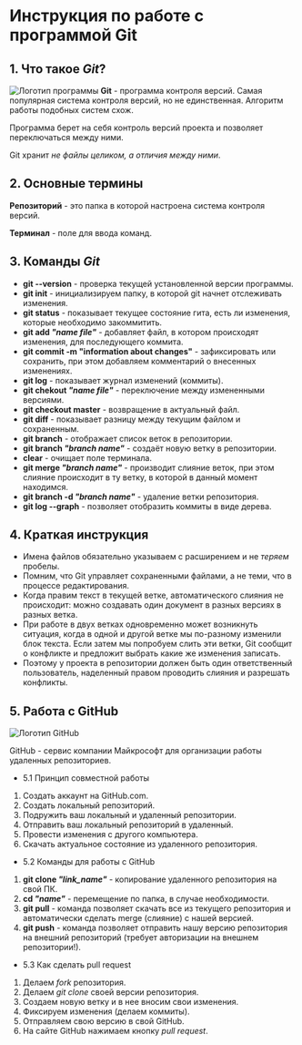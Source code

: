# Инструкция по работе с программой **Git**

## 1. Что такое __*Git*__?
![Логотип программы](git.png)
**Git** - программа контроля версий. Самая популярная система контроля версий, но не единственная. Алгоритм работы подобных систем схож.

Программа берет на себя контроль версий проекта и позволяет переключаться между ними. 

Git хранит *не файлы целиком, а отличия между ними*.

## 2. Основные термины

**Репозиторий** - это папка в которой настроена система контроля версий.

**Терминал** - поле для ввода команд.

## 3. Команды __*Git*__

* **git --version** - проверка текущей установленной версии программы.
* **git init**  - инициализируем папку, в которой git начнет отслеживать изменения.
* **git status** - показывает текущее состояние гита, есть ли изменения, которые необходимо закоммитить.
* **git add *"name file"*** - добавляет файл, в котором происходят изменения, для последующего коммита.
* **git commit -m "information about changes"** - зафиксировать или сохранить, при этом добавляем комментарий о внесенных изменениях.
* **git log** - показывает журнал изменений (коммиты).
* **git chekout *"name file"*** - переключение между измененными версиями.
* **git checkout master** - возвращение в актуальный файл.
* **git diff** - показывает разницу между текущим файлом и сохраненным.
* **git branch** - отображает список веток в репозитории.
* **git branch *"branch name"*** - создаёт новую ветку в репозитории.
* **clear** - очищает поле терминала.
* **git merge *"branch name"*** - производит слияние веток, при этом слияние происходит в ту ветку, в которой в данный момент находимся.
* **git branch -d *"branch name"*** - удаление ветки репозитория.
* **git log --graph** - позволяет отобразить коммиты в виде дерева.

## 4. Краткая инструкция

* Имена файлов обязательно указываем с расширением и не *теряем* пробелы.
* Помним, что Git управляет сохраненными файлами, а не теми, что в процессе редактирования.
* Когда правим текст в текущей ветке, автоматического слияния не происходит: можно создавать один документ в разных версиях в разных ветка.
* При работе в двух ветках одновременно может возникнуть ситуация, когда в одной и другой ветке мы по-разному изменили блок текста. Если затем мы попробуем слить эти ветки, Git сообщит о конфликте и предложит выбрать какие же изменения записать.
* Поэтому у проекта в репозитории должен быть один ответственный пользователь, наделенный правом проводить слияния и разрешать конфликты.

## 5. Работа с GitHub
![Логотип GitHub](github.png)

GitHub - cервис компании Майкрософт для организации работы удаленных репозиториев.

* 5.1 Принцип совместной работы 
1) Создать аккаунт на GitHub.com.
2) Создать локальный репозиторий.
3) Подружить ваш локальный и удаленный репозитории.
4) Отправить ваш локальный репозиторий в удаленный.
5) Провести изменения с другого компьютера.
6) Скачать актуальное состояние из удаленного репозитория.

* 5.2 Команды для работы с GitHub

1) **git clone *"link_name"*** - копирование удаленного репозитория на свой ПК.
2) **cd *"name"*** - перемещение по папка, в случае необходимости.
3) **git pull** - команда позволяет скачать все из текущего репозитория и автоматически сделать merge (слияние) с нашей версией.
4) **git push** - команда позволяет отправить нашу версию репозитория на внешний репозиторий (требует авторизации на внешнем репозитории!).

* 5.3 Как сделать pull request
1) Делаем *fork* репозитория.
2) Делаем *git clone* своей версии репозитория.
3) Создаем новую ветку и в нее вносим свои изменения.
4) Фиксируем изменения (делаем коммиты).
5) Отправляем свою версию в свой GitHub.
6) На сайте GitHub нажимаем кнопку *pull request*.
